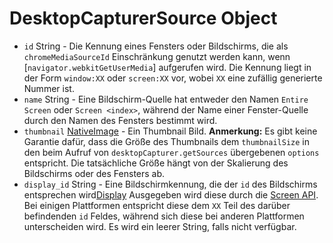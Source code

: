 # DesktopCapturerSource Object

* `id` String - Die Kennung eines Fensters oder Bildschirms, die als `chromeMediaSourceId` Einschränkung genutzt werden kann, wenn [`navigator.webkitGetUserMedia`] aufgerufen wird. Die Kennung liegt in der Form `window:XX` oder `screen:XX` vor, wobei `XX` eine zufällig generierte Nummer ist.
* `name` String - Eine Bildschirm-Quelle hat entweder den Namen `Entire Screen` oder `Screen <index>`, während der Name einer Fenster-Quelle durch den Namen des Fensters bestimmt wird.
* `thumbnail` [NativeImage](../native-image.md) - Ein Thumbnail Bild. **Anmerkung:** Es gibt keine Garantie dafür, dass die Größe des Thumbnails dem `thumbnailSize` in den beim Aufruf von `desktopCapturer.getSources` übergebenen `options` entspricht. Die tatsächliche Größe hängt von der Skalierung des Bildschirms oder des Fensters ab.
* `display_id` String - Eine Bildschirmkennung, die der `id` des Bildschirms entsprechen wird[Display](display.md) Ausgegeben wird diese durch die [Screen API](../screen.md). Bei einigen Plattformen entspricht diese dem `XX` Teil des darüber befindenden `id` Feldes, während sich diese bei anderen Plattformen unterscheiden wird. Es wird ein leerer String, falls nicht verfügbar.